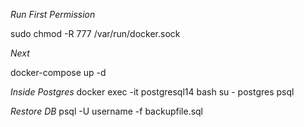 *Run First Permission*

sudo chmod -R 777  /var/run/docker.sock


*Next*

docker-compose up -d

*Inside Postgres*
docker exec -it postgresql14  bash
su - postgres
psql

*Restore DB*
psql -U username -f backupfile.sql